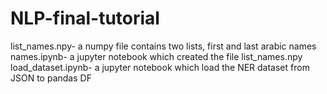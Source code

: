 # NLP-final-tutorial
list_names.npy-     a numpy file contains two lists, first and last arabic names
names.ipynb-        a jupyter notebook which created the file list_names.npy
load_dataset.ipynb- a jupyter notebook which load the NER dataset from JSON to pandas DF
